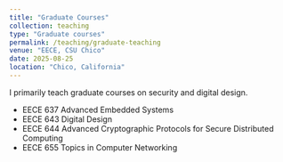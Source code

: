 ```yaml
---
title: "Graduate Courses"
collection: teaching
type: "Graduate courses"
permalink: /teaching/graduate-teaching
venue: "EECE, CSU Chico"
date: 2025-08-25
location: "Chico, California"
---
```


I primarily teach graduate courses on security and digital design.
* EECE 637 Advanced Embedded Systems
* EECE 643 Digital Design
* EECE 644 Advanced Cryptographic Protocols for Secure Distributed Computing
* EECE 655 Topics in Computer Networking


